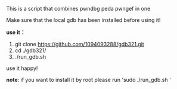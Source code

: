 This is a script that combines pwndbg peda pwngef in one

Make sure that the local gdb has been installed before using it!

**use it：**
1. git clone https://github.com/1094093288/gdb321.git
2. cd ./gdb321/
3. ./run_gdb.sh

use it happy!

**note**: if you want to install it by root please run 'sudo ./run_gdb.sh '
